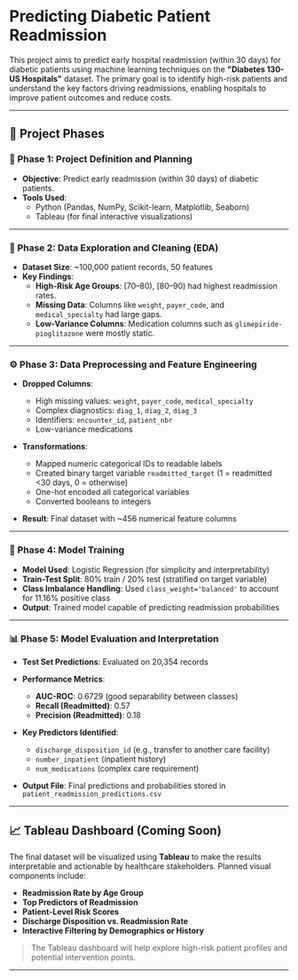 # Predicting Diabetic Patient Readmission

This project aims to predict early hospital readmission (within 30 days) for diabetic patients using machine learning techniques on the **"Diabetes 130-US Hospitals"** dataset. The primary goal is to identify high-risk patients and understand the key factors driving readmissions, enabling hospitals to improve patient outcomes and reduce costs.

---

## 📌 Project Phases

### 📁 Phase 1: Project Definition and Planning

- **Objective**: Predict early readmission (within 30 days) of diabetic patients.
- **Tools Used**:
  - Python (Pandas, NumPy, Scikit-learn, Matplotlib, Seaborn)
  - Tableau (for final interactive visualizations)

---

### 🧹 Phase 2: Data Exploration and Cleaning (EDA)

- **Dataset Size**: ~100,000 patient records, 50 features
- **Key Findings**:
  - **High-Risk Age Groups**: [70–80), [80–90) had highest readmission rates.
  - **Missing Data**: Columns like `weight`, `payer_code`, and `medical_specialty` had large gaps.
  - **Low-Variance Columns**: Medication columns such as `glimepiride-pioglitazone` were mostly static.
  
---

### ⚙️ Phase 3: Data Preprocessing and Feature Engineering

- **Dropped Columns**:
  - High missing values: `weight`, `payer_code`, `medical_specialty`
  - Complex diagnostics: `diag_1`, `diag_2`, `diag_3`
  - Identifiers: `encounter_id`, `patient_nbr`
  - Low-variance medications

- **Transformations**:
  - Mapped numeric categorical IDs to readable labels
  - Created binary target variable `readmitted_target` (1 = readmitted <30 days, 0 = otherwise)
  - One-hot encoded all categorical variables
  - Converted booleans to integers

- **Result**: Final dataset with ~456 numerical feature columns

---

### 🤖 Phase 4: Model Training

- **Model Used**: Logistic Regression (for simplicity and interpretability)
- **Train-Test Split**: 80% train / 20% test (stratified on target variable)
- **Class Imbalance Handling**: Used `class_weight='balanced'` to account for 11.16% positive class
- **Output**: Trained model capable of predicting readmission probabilities

---

### 📊 Phase 5: Model Evaluation and Interpretation

- **Test Set Predictions**: Evaluated on 20,354 records
- **Performance Metrics**:
  - **AUC-ROC**: 0.6729 (good separability between classes)
  - **Recall (Readmitted)**: 0.57
  - **Precision (Readmitted)**: 0.18

- **Key Predictors Identified**:
  - `discharge_disposition_id` (e.g., transfer to another care facility)
  - `number_inpatient` (inpatient history)
  - `num_medications` (complex care requirement)

- **Output File**: Final predictions and probabilities stored in `patient_readmission_predictions.csv`

---

## 📈 Tableau Dashboard (Coming Soon)

The final dataset will be visualized using **Tableau** to make the results interpretable and actionable by healthcare stakeholders. Planned visual components include:

- **Readmission Rate by Age Group**
- **Top Predictors of Readmission**
- **Patient-Level Risk Scores**
- **Discharge Disposition vs. Readmission Rate**
- **Interactive Filtering by Demographics or History**

> The Tableau dashboard will help explore high-risk patient profiles and potential intervention points.

---
